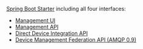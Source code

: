 [Spring Boot Starter](http://docs.spring.io/spring-boot/docs/current/reference/htmlsingle/#using-boot-starter) including all four interfaces:

* [Management UI](https://www.eclipse.org/hawkbit/documentation/interfaces/management-ui.html)
* [Management API](https://www.eclipse.org/hawkbit/documentation/interfaces/management-api.html)
* [Direct Device Integration API](https://www.eclipse.org/hawkbit/documentation/interfaces/ddi-api.html)
* [Device Management Federation API (AMQP 0.9)](https://www.eclipse.org/hawkbit/documentation/interfaces/dmf-api.html)